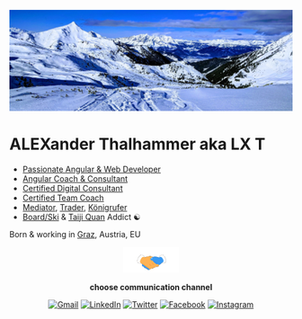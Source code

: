 <!--
**L-X-T/L-X-T** is a ✨ _special_ ✨ repository because its `README.md` (this file) appears on your GitHub profile.

Here are some ideas to get you started:

- 🔭 I’m currently working on ...
- 🌱 I’m currently learning ...
- 👯 I’m looking to collaborate on ...
- 🤔 I’m looking for help with ...
- 💬 Ask me about ...
- 📫 How to reach me: ...
- 😄 Pronouns: ...
- ⚡ Fun fact: ...
-->

![](https://raw.githubusercontent.com/L-X-T/L-X-T/main/grimming_from_glaeserkoppe.jpg)

# ALEXander Thalhammer aka LX T

- [Passionate Angular & Web Developer](https://www.angular-software.at/)
- [Angular Coach & Consultant](https://www.angulararchitects.io/about/)
- [Certified Digital Consultant](https://www.incite.at/de/expertinnen-mit-zertifikat/thalhammer-alexander.html)
- [Certified Team Coach](https://www.trainingswiese.at/trainer_innen/alexander-thalhammer/)
- [Mediator](https://de.wikipedia.org/wiki/Gewaltfreie_Kommunikation), [Trader](https://howtotradetowin.com/), [Königrufer](https://de.wikipedia.org/wiki/K%C3%B6nigrufen)
- [Board/Ski](https://www.youtube.com/watch?v=b4sakyx-VoY) & [Taiji Quan](https://www.daoismus.com/themen/taiji-quan.html) Addict ☯

Born & working in [Graz](https://www.google.at/maps/place/Graz/), Austria, EU

<p align="center" style="text-align: center">
    <img src="https://raw.githubusercontent.com/L-X-T/L-X-T/main/handshake.gif" width="100px" />
</p>

<p align="center" style="text-align: center">
    <strong>choose communication channel</strong>
</p>

<p align="center" style="text-align: center">
	<a href="mailto:alexander.thalhammera@gmail.com"><img src="https://img.shields.io/badge/gmail-%23EA4335.svg?style=plastic&logo=gmail&logoColor=white" alt="Gmail"/></a>
	<!--<a href="https://github.com/L-X-T/"><img src="https://img.shields.io/badge/github-%23181717.svg?style=plastic&logo=github&logoColor=white" alt="GitHub"/></a>-->
	<a href="https://www.linkedin.com/in/thalhammer/"><img src="https://img.shields.io/badge/linkedin-%230A66C2.svg?style=plastic&logo=linkedin&logoColor=white" alt="LinkedIn"/></a>
	<a href="https://twitter.com/LX_T"><img src="https://img.shields.io/badge/twitter-%2300ACEE.svg?style=plastic&logo=twitter&logoColor=white" alt="Twitter"/></a>
	<a href="https://www.facebook.com/thalhammer"><img src="https://img.shields.io/badge/facebook-%231877F2.svg?style=plastic&logo=facebook&logoColor=white" alt="Facebook"/></a>
	<a href="https://www.instagram.com/LX_T_/"><img src="https://img.shields.io/badge/instagram-%23E4405F.svg?style=plastic&logo=instagram&logoColor=white" alt="Instagram"/></a>
</p>
